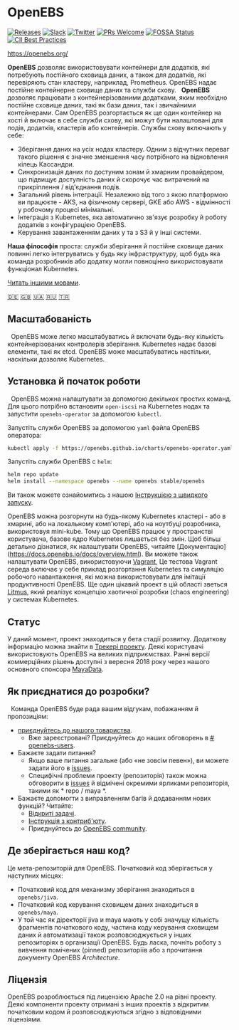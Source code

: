 # OpenEBS

[![Releases](https://img.shields.io/github/release/openebs/openebs/all.svg?style=flat-square)](https://github.com/openebs/openebs/releases)
[![Slack](https://img.shields.io/badge/chat!!!-slack-ff1493.svg?style=flat-square)]( https://openebs-community.slack.com)
[![Twitter](https://img.shields.io/twitter/follow/openebs.svg?style=social&label=Follow)](https://twitter.com/intent/follow?screen_name=openebs)
[![PRs Welcome](https://img.shields.io/badge/PRs-welcome-brightgreen.svg?style=flat-square)](https://github.com/openebs/openebs/blob/master/CONTRIBUTING.md)
[![FOSSA Status](https://app.fossa.com/api/projects/git%2Bgithub.com%2Fopenebs%2Fopenebs.svg?type=shield)](https://app.fossa.com/projects/git%2Bgithub.com%2Fopenebs%2Fopenebs?ref=badge_shield)
[![CII Best Practices](https://bestpractices.coreinfrastructure.org/projects/1754/badge)](https://bestpractices.coreinfrastructure.org/projects/1754)

https://openebs.org/

**OpenEBS** дозволяє використовувати контейнери для додатків, які потребують постійного сховища даних, а також для додатків, які перевіряють стан кластеру, наприклад, Prometheus. OpenEBS надає постійне контейнерне сховище даних та служби схову.
 
**OpenEBS** дозволяє працювати з контейнерізованими додатками, яким необхідно постійне сховище даних, такі як бази даних, так і звичайними контейнерами. Сам OpenEBS розгортається як ще один контейнер на хості й включає в себе служби схову, які можут бути налаштовані для подів, додатків, кластерів або контейнерів. Службы схову включають у себе:

- Зберігання даних на усіх нодах кластеру. Одним з відчутних переваг такого рішення є значне зменшення часу потрібного на відновлення кілець Кассандри.
- Синхронизація даних по достуним зонам й хмарним провайдером, що підвищує доступність даних й скорочує час витрачений  на прикріплення / від'єднання подів.
- Загальний рівень інтеграції. Незалежно від того з якою платформою ви працюєте - AKS, на фізичному сервері, GKE або AWS - відмінності у робочому процесі мінімальні.
- Інтеграція з Kubernetes, яка автоматично зв'язує розробку й роботу додатків з конфігурацією OpenEBS.
- Керування завантаженням даних у та з S3 й у інші системи.

**Наша філософія** проста: служби зберігання й постійне сховище даних повинні легко інтегруватись у будь яку інфраструктуру, щоб будь яка команда розробників або додатку могли повноцінно використовувати функціонал Kubernetes.

[Читать іншими мовами](/translations/TRANSLATIONS.md).

[🇩🇪](README.de.md)
[:uk:](/README.md)
[🇺🇦](README.ua.md)
[🇷🇺](README.ru.md)
[🇹🇷](README.tr.md)

## Масштабованість
 
OpenEBS може легко масштабуватись й включати будь-яку кількість контейнерізованих контролерів зберігання. Kubernetes надає базові елементи, такі як etcd. OpenEBS може масштабуватись настільки, наскільки дозволяє Kubernetes.

## Установка й початок роботи
 
OpenEBS можна налаштувати за допомогою декількох простих команд. Для цього потрібно встановити `open-iscsi` на Kubernetes нодах та запустити `openebs-operator` за допомогою `kubectl`.

Запустіть служби OpenEBS за допомогою `yaml` файла OpenEBS оператора:

```bash
kubectl apply -f https://openebs.github.io/charts/openebs-operator.yaml
```

Запустіть служби OpenEBS  с `helm`:

   ```bash
   helm repo update
   helm install --namespace openebs --name openebs stable/openebs
   ```

Ви також можете ознайомитись з нашою [Інструкцією з швидкого запуску](https://docs.openebs.io/docs/overview.html).

OpenEBS можна розгорнути на будь-якому Kubernetes кластері  - або в хмарині, або на локальному комп'ютері, або на ноутбуці розробника, використовуя mini-kube. Тому що OpenEBS працює у пространстві користувача, базове ядро Kubernetes лишається без змін. Щоб більш детально дізнатися, як налаштувати OpenEBS, читайте [Документацію] (https://docs.openebs.io/docs/overview.html). Ви можете також налаштувати OpenEBS, використовуючи [Vagrant](https://github.com/openebs/openebs/tree/master/k8s/vagrant), Це тестова Vagrant середа включає у себе приклад розгортання Kubernetes та симуляцію робочого навантаження, які можна використовувати для імітації продуктивності OpenEBS. Ще один цікавий проект в цій області зветься [Litmus](https://www.openebs.io/litmus), який реалізує концепцію хаотичної розробки (chaos engineering) у системах Kubernetes.

## Статус

У даний момент, проект знаходиться у бета стадії розвитку. Додаткову інформацію можна знайти в [Трекері проекту](https://github.com/openebs/openebs/wiki/Project-Tracker). Деякі користувачі використовують OpenEBS на великих підприємствах. Ранні версії коммерційних рішень доступні з вересня 2018 року через нашого основного спонсора [MayaData](https://www.mayadata.io).
 
## Як приєднатися до розробки?
 
Команда OpenEBS буде рада вашим відгукам, побажанням й пропозиціям:
 
- [приєднуйтесь до нашого товариства](https://openebs.io/join-our-slack-community).
  - Вже зареєстровані? Приєднуйтесь до наших обговорень в [# openebs-users](https://openebs-community.slack.com/messages/openebs-users/).
- Бажаєте задати питання?
  - Якщо ваше питання загальне (або «не зовсім певен»), ви можете задати його в  [issues](https://github.com/openebs/openebs/issues).
  - Специфічні проблеми проекту (репозиторія) також можна обговорити в [issues](https://github.com/openebs/openebs/issues) й відмічені окремими ярликами репозиторія, такими як * repo / maya \*.
- Бажаєте допомогти з виправленням багів й додаванням нових функцій? Читайте:
  - [Відкриті задачі](https://github.com/openebs/openebs/labels).
  - [Інструкція з контриб'юту](https://github.com/openebs/openebs/blob/master/CONTRIBUTING.ru.md).
  - Приєднуйтесь до [OpenEBS community](https://github.com/openebs/openebs/blob/master/community/README.md).

## Де зберігається наш код?

Це мета-репозиторій для OpenEBS. Початковий код зберігається у наступних місцях:

* Початковий код для механизму зберігання знаходиться в `openebs/jiva`.
* Початковий код  керування сховищем даних знаходиться в `openebs/maya`.
* У той час як діректорії jiva и maya мають у собі значущу кількість фрагментів початкового коду, частина коду керування сховищем даних й автоматизації також розповсюджується у інших репозиторіях в организації OpenEBS.
Будь ласка, почніть роботу з вивчення  помічених (pinned) репозиторіїв або з прочитання документу OpenEBS _Architecture_.

## Ліцензія

OpenEBS розроблюється під лицензією Apache 2.0 на рівні проекту. Деякі компоненти проекту отримані з  інших проектів з відкритим початковим кодом й розповсюджуються згідно з відповідними ліцензіями.
